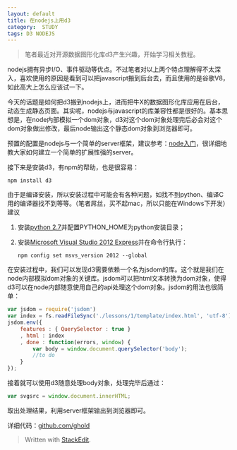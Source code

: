 ```yaml
---
layout: default
title: 在nodejs上用d3
category:  STUDY
tags: D3 NODEJS
---
```


>笔者最近对开源数据图形化库d3产生兴趣，开始学习相关教程。

nodejs拥有异步I/O、事件驱动等优点。不过笔者对以上两个特点理解得不太深入，喜欢使用的原因是看到可以把javascript搬到后台去，而且使用的是谷歌V8，如此高大上怎么应该试一下。

今天的话题是如何把d3搬到nodejs上，进而把牛X的数据图形化库应用在后台，动态生成静态页面。其实呢，nodejs与javascript的库兼容性都是很好的。基本思想是，在node内部模拟一个dom对象，d3对这个dom对象处理完后必会对这个dom对象做出修改，最后node输出这个静态dom对象到浏览器即可。

<!-- excerpt -->

预置的配置是nodejs与一个简单的server框架，建议参考：[node入门](http://www.nodebeginner.org/index-zh-cn.html)，很详细地教大家如何建立一个简单的扩展性强的server。

接下来是安装d3，有npm的帮助，也是很容易：

```
npm install d3
```

由于是编译安装，所以安装过程中可能会有各种问题，如找不到python、编译C用的编译器找不到等等。（笔者屌丝，买不起mac，所以只能在Windows下开发）建议

1. 安装[python 2.7](https://www.python.org/downloads/)并配置PYTHON_HOME为python安装目录；
2. 安装[Microsoft Visual Studio 2012 Express](http://www.microsoft.com/zh-cn/download/details.aspx?id=34673)并在命令行执行：

    ```
    npm config set msvs_version 2012 --global
    ```

在安装过程中，我们可以发现d3需要依赖一个名为jsdom的库。这个就是我们在node内部模拟dom对象的关键库。jsdom可以把html文本转换为dom对象，使得d3可以在node内部随意使用自己的api处理这个dom对象。jsdom的用法也很简单：

```javascript
var jsdom = require('jsdom')
var index = fs.readFileSync('./lessons/1/template/index.html', 'utf-8');
jsdom.env({
    features : { QuerySelector : true }
	, html : index
	, done : function(errors, window) {
	    var body = window.document.querySelector('body');
		//to do
	}
});
```

接着就可以使用d3随意处理body对象，处理完毕后通过：

```javascript
var svgsrc = window.document.innerHTML;
```

取出处理结果，利用server框架输出到浏览器即可。

详细代码：[github.com/ghold](https://github.com/ghold/D3Study/blob/master/lessons/1/requestHandlers.js)




> Written with [StackEdit](https://stackedit.io/).
